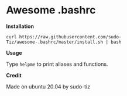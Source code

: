 # Awesome .bashrc

**Installation**

`curl https://raw.githubusercontent.com/sudo-Tiz/awesome-.bashrc/master/install.sh | bash`

**Usage**

Type `helpme` to print aliases and functions.


**Credit**

Made on ubuntu 20.04 by sudo-tiz
